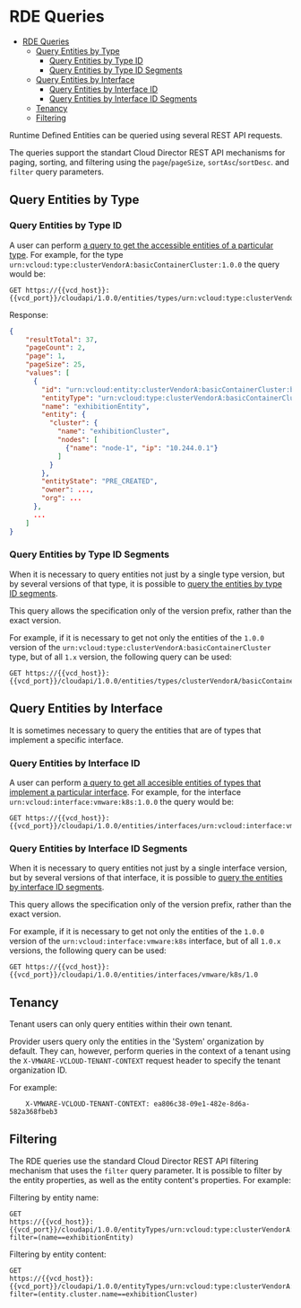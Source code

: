 # RDE Queries

- [RDE Queries](#rde-queries)
  - [Query Entities by Type](#query-entities-by-type)
    - [Query Entities by Type ID](#query-entities-by-type-id)
    - [Query Entities by Type ID Segments](#query-entities-by-type-id-segments)
  - [Query Entities by Interface](#query-entities-by-interface)
    - [Query Entities by Interface ID](#query-entities-by-interface-id)
    - [Query Entities by Interface ID Segments](#query-entities-by-interface-id-segments)
  - [Tenancy](#tenancy)
  - [Filtering](#filtering)

Runtime Defined Entities can be queried using several REST API requests.

The queries support the standart Cloud Director REST API mechanisms for paging, sorting, and filtering
using the `page`/`pageSize`, `sortAsc`/`sortDesc`. and `filter` query parameters.

## Query Entities by Type

### Query Entities by Type ID

A user can perform [a query to get the accessible entities of a particular type](https://developer.broadcom.com/xapis/vmware-cloud-director-api/v38.1/cloudapi/1.0.0/entities/types/typeId/get/).
For example, for the type `urn:vcloud:type:clusterVendorA:basicContainerCluster:1.0.0` the query would be:

```text
GET https://{{vcd_host}}:{{vcd_port}}/cloudapi/1.0.0/entities/types/urn:vcloud:type:clusterVendorA:basicContainerCluster:1.0.0
```

Response:

```json
{
    "resultTotal": 37,
    "pageCount": 2,
    "page": 1,
    "pageSize": 25,
    "values": [
      {
        "id": "urn:vcloud:entity:clusterVendorA:basicContainerCluster:b80dd0a4-d69f-407a-8577-99b6010e5847",
        "entityType": "urn:vcloud:type:clusterVendorA:basicContainerCluster:1.0.0",
        "name": "exhibitionEntity",
        "entity": {
          "cluster": {
            "name": "exhibitionCluster",
            "nodes": [
              {"name": "node-1", "ip": "10.244.0.1"}
            ]
          }
        },
        "entityState": "PRE_CREATED",
        "owner": ...,
        "org": ...
      },
      ...
    ]
}
```

### Query Entities by Type ID Segments

When it is necessary to query entities not just by a single type version, but by
several versions of that type, it is possible to [query the entities by type ID segments](https://developer.broadcom.com/xapis/vmware-cloud-director-api/v38.1/cloudapi/1.0.0/entities/types/vendor/nss/version/get/).

This query allows the specification only of the version prefix, rather than the exact version.

For example, if it is necessary to get not only the entities of the `1.0.0` version of the
`urn:vcloud:type:clusterVendorA:basicContainerCluster` type, but of all `1.x` version,
the following query can be used:

```text
GET https://{{vcd_host}}:{{vcd_port}}/cloudapi/1.0.0/entities/types/clusterVendorA/basicContainerCluster/1
```

## Query Entities by Interface

It is sometimes necessary to query the entities that are of types that implement
a specific interface.

### Query Entities by Interface ID

A user can perform [a query to get all accesible entities of types that implement a particular interface](https://developer.broadcom.com/xapis/vmware-cloud-director-api/v38.1/cloudapi/1.0.0/entities/interfaces/interfaceId/get/).
For example, for the interface `urn:vcloud:interface:vmware:k8s:1.0.0` the query would be:

```text
GET https://{{vcd_host}}:{{vcd_port}}/cloudapi/1.0.0/entities/interfaces/urn:vcloud:interface:vmware:k8s:1.0.0
```

### Query Entities by Interface ID Segments

When it is necessary to query entities not just by a single interface version, but by
several versions of that interface, it is possible to [query the entities by interface ID segments](https://developer.broadcom.com/xapis/vmware-cloud-director-api/v38.1/cloudapi/1.0.0/entities/interfaces/vendor/nss/version/get/).

This query allows the specification only of the version prefix, rather than the exact version.

For example, if it is necessary to get not only the entities of the `1.0.0` version of the
`urn:vcloud:interface:vmware:k8s` interface, but of all `1.0.x` versions,
the following query can be used:

```text
GET https://{{vcd_host}}:{{vcd_port}}/cloudapi/1.0.0/entities/interfaces/vmware/k8s/1.0
```

## Tenancy

Tenant users can only query entities within their own tenant.

Provider users query only the entities in the 'System' organization by default.
They can, however, perform queries in the context of a tenant using
the `X-VMWARE-VCLOUD-TENANT-CONTEXT` request header to specify the tenant organization ID.

For example:

```text
    X-VMWARE-VCLOUD-TENANT-CONTEXT: ea806c38-09e1-482e-8d6a-582a368fbeb3
```

## Filtering

The RDE queries use the standard Cloud Director REST API filtering mechanism that uses
the `filter` query parameter. It is possible to filter by the entity properties,
as well as the entity content's properties. For example:

Filtering by entity name:

```text
GET
https://{{vcd_host}}:{{vcd_port}}/cloudapi/1.0.0/entityTypes/urn:vcloud:type:clusterVendorA:basicContainerCluster:1.0.0?filter=(name==exhibitionEntity)
```

Filtering by entity content:

```text
GET
https://{{vcd_host}}:{{vcd_port}}/cloudapi/1.0.0/entityTypes/urn:vcloud:type:clusterVendorA:basicContainerCluster:1.0.0?filter=(entity.cluster.name==exhibitionCluster)
```
